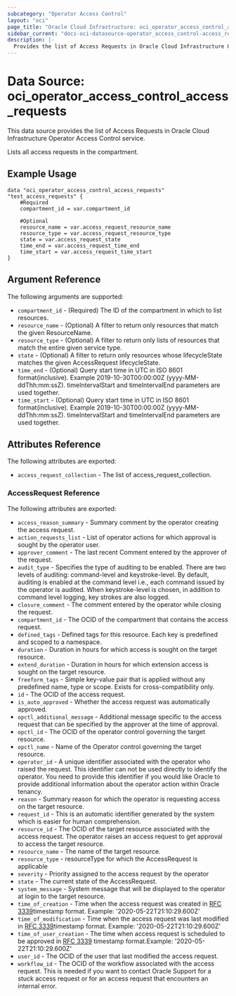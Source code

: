 ```yaml
---
subcategory: "Operator Access Control"
layout: "oci"
page_title: "Oracle Cloud Infrastructure: oci_operator_access_control_access_requests"
sidebar_current: "docs-oci-datasource-operator_access_control-access_requests"
description: |-
  Provides the list of Access Requests in Oracle Cloud Infrastructure Operator Access Control service
---
```


# Data Source: oci_operator_access_control_access_requests
This data source provides the list of Access Requests in Oracle Cloud Infrastructure Operator Access Control service.

Lists all access requests in the compartment.


## Example Usage

```hcl
data "oci_operator_access_control_access_requests" "test_access_requests" {
	#Required
	compartment_id = var.compartment_id

	#Optional
	resource_name = var.access_request_resource_name
	resource_type = var.access_request_resource_type
	state = var.access_request_state
	time_end = var.access_request_time_end
	time_start = var.access_request_time_start
}
```

## Argument Reference

The following arguments are supported:

* `compartment_id` - (Required) The ID of the compartment in which to list resources.
* `resource_name` - (Optional) A filter to return only resources that match the given ResourceName.
* `resource_type` - (Optional) A filter to return only lists of resources that match the entire given service type.
* `state` - (Optional) A filter to return only resources whose lifecycleState matches the given AccessRequest lifecycleState.
* `time_end` - (Optional) Query start time in UTC in ISO 8601 format(inclusive). Example 2019-10-30T00:00:00Z (yyyy-MM-ddThh:mm:ssZ). timeIntervalStart and timeIntervalEnd parameters are used together. 
* `time_start` - (Optional) Query start time in UTC in ISO 8601 format(inclusive). Example 2019-10-30T00:00:00Z (yyyy-MM-ddThh:mm:ssZ). timeIntervalStart and timeIntervalEnd parameters are used together. 


## Attributes Reference

The following attributes are exported:

* `access_request_collection` - The list of access_request_collection.

### AccessRequest Reference

The following attributes are exported:

* `access_reason_summary` - Summary comment by the operator creating the access request.
* `action_requests_list` - List of operator actions for which approval is sought by the operator user.
* `approver_comment` - The last recent Comment entered by the approver of the request.
* `audit_type` - Specifies the type of auditing to be enabled. There are two levels of auditing: command-level and keystroke-level.  By default, auditing is enabled at the command level i.e., each command issued by the operator is audited. When keystroke-level is chosen,  in addition to command level logging, key strokes are also logged. 
* `closure_comment` - The comment entered by the operator while closing the request.
* `compartment_id` - The OCID of the compartment that contains the access request.
* `defined_tags` - Defined tags for this resource. Each key is predefined and scoped to a namespace. 
* `duration` - Duration in hours for which access is sought on the target resource.
* `extend_duration` - Duration in hours for which extension access is sought on the target resource.
* `freeform_tags` - Simple key-value pair that is applied without any predefined name, type or scope. Exists for cross-compatibility only. 
* `id` - The OCID of the access request.
* `is_auto_approved` - Whether the access request was automatically approved.
* `opctl_additional_message` - Additional message specific to the access request that can be specified by the approver at the time of approval.
* `opctl_id` - The OCID of the operator control governing the target resource.
* `opctl_name` - Name of the Operator control governing the target resource.
* `operator_id` - A unique identifier associated with the operator who raised the request. This identifier can not be used directly to identify the operator. You need to provide this identifier if you would like Oracle to provide additional information about the operator action within Oracle tenancy. 
* `reason` - Summary reason for which the operator is requesting access on the target resource.
* `request_id` - This is an automatic identifier generated by the system which is easier for human comprehension.
* `resource_id` - The OCID of the target resource associated with the access request. The operator raises an access request to get approval to  access the target resource. 
* `resource_name` - The name of the target resource.
* `resource_type` - resourceType for which the AccessRequest is applicable
* `severity` - Priority assigned to the access request by the operator
* `state` - The current state of the AccessRequest.
* `system_message` - System message that will be displayed to the operator at login to the target resource.
* `time_of_creation` - Time when the access request was created in [RFC 3339](https://tools.ietf.org/html/rfc3339)timestamp format. Example: '2020-05-22T21:10:29.600Z' 
* `time_of_modification` - Time when the access request was last modified in [RFC 3339](https://tools.ietf.org/html/rfc3339)timestamp format. Example: '2020-05-22T21:10:29.600Z' 
* `time_of_user_creation` - The time when access request is scheduled to be approved in [RFC 3339](https://tools.ietf.org/html/rfc3339) timestamp format.Example: '2020-05-22T21:10:29.600Z' 
* `user_id` - The OCID of the user that last modified the access request.
* `workflow_id` - The OCID of the workflow associated with the access request. This is needed if you want to contact Oracle Support for a stuck access request or for an access request that encounters an internal error. 

